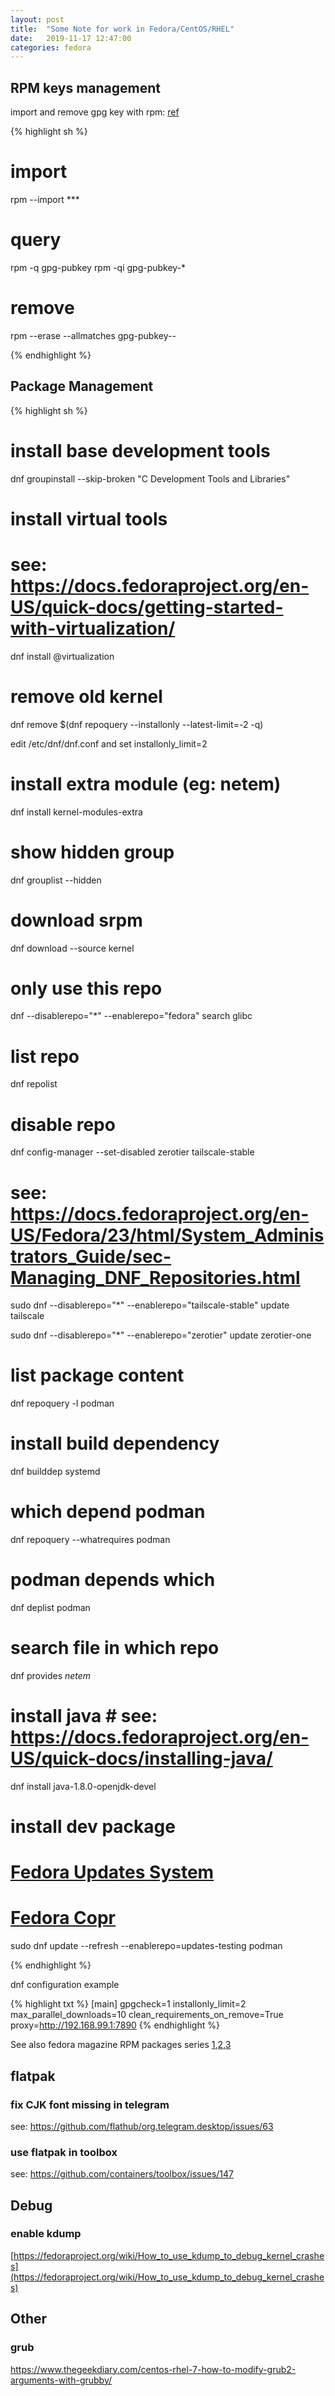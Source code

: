```yaml
---
layout: post
title:  "Some Note for work in Fedora/CentOS/RHEL"
date:   2019-11-17 12:47:00
categories: fedora
---
```


## RPM keys management

import and remove gpg key with rpm: [ref][key-link]

{% highlight sh %}
# import
rpm --import ***

# query
rpm -q gpg-pubkey
rpm -qi gpg-pubkey-*

# remove
rpm --erase --allmatches gpg-pubkey-*-*

{% endhighlight %}


## Package Management

{% highlight sh %}
# install base development tools
dnf groupinstall --skip-broken "C Development Tools and Libraries"

# install virtual tools 
# see: https://docs.fedoraproject.org/en-US/quick-docs/getting-started-with-virtualization/
dnf install @virtualization

# remove old kernel
dnf remove $(dnf repoquery --installonly --latest-limit=-2 -q)

edit /etc/dnf/dnf.conf and set installonly_limit=2

# install extra module (eg: netem)
dnf install  kernel-modules-extra

# show hidden group
dnf grouplist --hidden

# download srpm
dnf download --source kernel

# only use this repo
dnf --disablerepo="*" --enablerepo="fedora" search glibc

# list repo
dnf repolist

# disable repo
dnf config-manager --set-disabled zerotier tailscale-stable
# see: https://docs.fedoraproject.org/en-US/Fedora/23/html/System_Administrators_Guide/sec-Managing_DNF_Repositories.html
sudo dnf --disablerepo="*" --enablerepo="tailscale-stable" update tailscale

sudo dnf --disablerepo="*" --enablerepo="zerotier" update zerotier-one

# list package content
dnf repoquery -l podman

# install build dependency
dnf builddep systemd

# which depend podman
dnf repoquery --whatrequires podman

# podman depends which
dnf deplist podman

# search file in which repo
dnf provides *netem*

# install java # see: https://docs.fedoraproject.org/en-US/quick-docs/installing-java/
dnf install java-1.8.0-openjdk-devel

# install dev package
# [Fedora Updates System](https://bodhi.fedoraproject.org/)
# [Fedora Copr](https://copr.fedorainfracloud.org/coprs/)
sudo dnf update --refresh --enablerepo=updates-testing podman



{% endhighlight %}

dnf configuration example

{% highlight txt %}
[main]
gpgcheck=1
installonly_limit=2
max_parallel_downloads=10
clean_requirements_on_remove=True
proxy=http://192.168.99.1:7890
{% endhighlight %}

See also fedora magazine RPM packages series [1][rpm1],[2][rpm2],[3][rpm3]

## flatpak

### fix CJK font missing in telegram
see: https://github.com/flathub/org.telegram.desktop/issues/63


### use flatpak in toolbox
see: https://github.com/containers/toolbox/issues/147

## Debug

### enable kdump
[https://fedoraproject.org/wiki/How_to_use_kdump_to_debug_kernel_crashes](https://fedoraproject.org/wiki/How_to_use_kdump_to_debug_kernel_crashes)

## Other
### grub
https://www.thegeekdiary.com/centos-rhel-7-how-to-modify-grub2-arguments-with-grubby/

[key-link]: https://cinhtau.net/2016/12/22/import-and-remove-gpg-key-with-rpm/
[rpm1]: https://fedoramagazine.org/rpm-packages-explained/
[rpm2]: https://fedoramagazine.org/how-rpm-packages-are-made-the-source-rpm/
[rpm3]: https://fedoramagazine.org/how-rpm-packages-are-made-the-spec-file/


